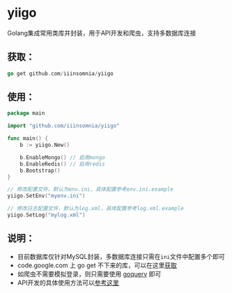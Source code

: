 # yiigo
Golang集成常用类库并封装，用于API开发和爬虫，支持多数据库连接

## 获取：

```go
go get github.com/iiinsomnia/yiigo
```

## 使用：

```go
package main

import "github.com/iiinsomnia/yiigo"

func main() {
    b := yiigo.New()

	b.EnableMongo() // 启用mongo
	b.EnableRedis() // 启用redis
	b.Bootstrap()
}
```

```go
// 修改配置文件，默认为env.ini，具体配置参考env.ini.example
yiigo.SetEnv("myenv.ini")

// 修改日志配置文件，默认为log.xml，具体配置参考log.xml.example
yiigo.SetLog("mylog.xml")
```

## 说明：
* 目前数据库仅针对MySQL封装，多数据库连接只需在`ini`文件中配置多个即可
* code.google.com 上 go get 不下来的库，可以在这里[获取](https://github.com/golang)
* 如爬虫不需要模拟登录，则只需要使用 [goquery](https://github.com/PuerkitoBio/goquery) 即可
* API开发的具体使用方法可以[参考这里](https://github.com/IIInsomnia/yiigo-example)